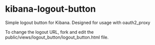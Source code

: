 # kibana-logout-button
Simple logout button for Kibana. Designed for usage with oauth2_proxy

To change the logout URL, fork and edit the public/views/logout_button/logout_button.html file.